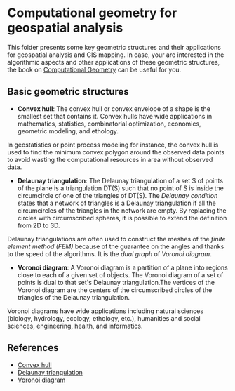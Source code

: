 # Computational geometry for geospatial analysis 

This folder presents some key geometric structures and their applications for geospatial analysis and GIS mapping. In case, your are interested in the algorithmic aspects and other applications of these geometric structures, the book on [Computational Geometry](https://books.google.bj/books?id=9nhHUZpKzeEC) can be useful for you.

## Basic geometric structures

- **Convex hull**: The convex hull or convex envelope of a shape is the smallest set that contains it. Convex hulls have wide applications in mathematics, statistics, combinatorial optimization, economics, geometric modeling, and ethology.
  
In geostatistics or point process modeling for instance, the convex hull is used to find the minimum convex polygon around the observed data points to avoid wasting the computational resources in area without observed data.
  
- **Delaunay triangulation**: The Delaunay triangulation of a set S of points of the plane is a triangulation DT(S) such that no point of S is inside the circumcircle of one of the triangles of DT(S). The *Delaunay condition* states that a network of triangles is a Delaunay triangulation if all the circumcircles of the triangles in the network are empty. By replacing the circles with circumscribed spheres, it is possible to extend the definition from 2D to 3D.
  
Delaunay triangulations are often used to construct the meshes of the *finite element method (FEM)* because of the guarantee on the angles and thanks to the speed of the algorithms. It is the *dual graph* of *Voronoi diagram*.

- **Voronoi diagram**: A Voronoi diagram is a partition of a plane into regions close to each of a given set of objects. The Voronoi diagram of a set of points is dual to that set's Delaunay triangulation.The vertices of the Voronoi diagram are the centers of the circumscribed circles of the triangles of the Delaunay triangulation.

Voronoi diagrams have wide applications including natural sciences (biology, hydrology, ecology, ethology, etc.), humanities and social sciences, engineering, health, and informatics.

## References 
- [Convex hull](https://en.wikipedia.org/w/index.php?title=Convex_hull&oldid=1214307526)
- [Delaunay triangulation](https://fr.wikipedia.org/w/index.php?title=Triangulation_de_Delaunay&oldid=208519853)
- [Voronoi diagram](https://en.wikipedia.org/w/index.php?title=Voronoi_diagram&oldid=1209248480)
